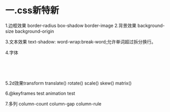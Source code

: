一.css新特新
===============
  1.边框效果
  border-radius
  box-shadow
  border-image
  2.背景效果
  background-size
  background-origin

  3.文本效果
  text-shadow:
  word-wrap:break-word;允许单词超过拆分换行。

  4.字体
   <pre>
         <style>
            @font-face
            {
            font-family: myFirstFont;
            src: url('Sansation_Light.ttf'),
                 url('Sansation_Light.eot'); /* IE9+ */
            }

            div
            {
            font-family:myFirstFont;
            }
            </style>
   </pre>

   5.2d效果transform
        translate()
        rotate()
        scale()
        skew()
        matrix()


   6.@keyframes test
      animation test


   7.多列
      column-count
      column-gap
      column-rule